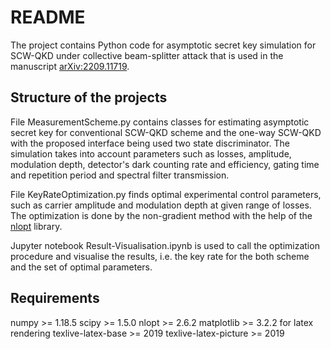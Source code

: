 # README
The project contains Python code for asymptotic secret key simulation for SCW-QKD under collective beam-splitter attack that is used
in the manuscript [arXiv:2209.11719](https://arxiv.org/abs/2209.11719).


## Structure of the projects

File MeasurementScheme.py contains classes for estimating asymptotic secret key for conventional SCW-QKD scheme and the one-way SCW-QKD with the proposed interface being used two state discriminator.
The simulation takes into account parameters such as losses, amplitude, modulation depth, detector's dark counting rate and efficiency, gating time and repetition period and spectral filter transmission.  

File KeyRateOptimization.py finds optimal experimental control parameters, such as carrier amplitude and modulation depth at given range of losses. The optimization is done by the non-gradient method with the help of the [nlopt](https://nlopt.readthedocs.io/en/latest/) library.

Jupyter notebook Result-Visualisation.ipynb is used to call the optimization procedure and visualise the results, i.e. the key rate for  the both scheme and the set of optimal parameters. 

## Requirements
numpy >= 1.18.5
scipy >= 1.5.0
nlopt >= 2.6.2
matplotlib >= 3.2.2
for latex rendering 
texlive-latex-base >= 2019
texlive-latex-picture >= 2019